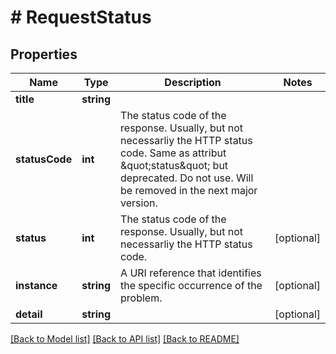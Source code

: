 # # RequestStatus

## Properties

Name | Type | Description | Notes
------------ | ------------- | ------------- | -------------
**title** | **string** |  |
**statusCode** | **int** | The status code of the response. Usually, but not necessarliy the HTTP status code. Same as attribut \&quot;status\&quot; but deprecated. Do not use. Will be removed in the next major version. |
**status** | **int** | The status code of the response. Usually, but not necessarliy the HTTP status code. | [optional]
**instance** | **string** | A URI reference that identifies the specific occurrence of the problem. | [optional]
**detail** | **string** |  | [optional]

[[Back to Model list]](../../README.md#models) [[Back to API list]](../../README.md#endpoints) [[Back to README]](../../README.md)
